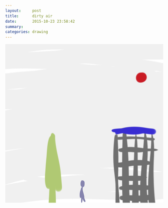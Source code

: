 ```yaml
---
layout:     post
title:      dirty air
date:       2015-10-23 23:58:42
summary:    
categories: drawing
---
```

![dirty air](/images/_diary/dirty-air.png "I want to leave this city.")
